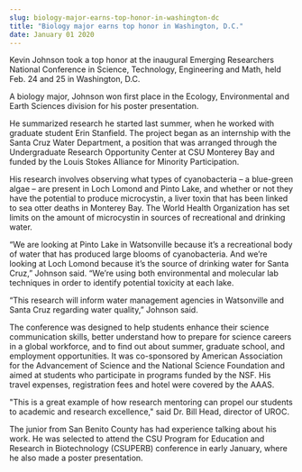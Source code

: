 ```yaml
---
slug: biology-major-earns-top-honor-in-washington-dc
title: "Biology major earns top honor in Washington, D.C."
date: January 01 2020
---
```


 
<p>
  Kevin Johnson took a top honor at the inaugural Emerging Researchers National
  Conference in Science, Technology, Engineering and Math, held Feb. 24 and 25
  in Washington, D.C.
</p>
<p>
  A biology major, Johnson won first place in the Ecology, Environmental and
  Earth Sciences division for his poster presentation.
</p>
<p>
  He summarized research he started last summer, when he worked with graduate
  student Erin Stanfield. The project began as an internship with the Santa Cruz
  Water Department, a position that was arranged through the Undergraduate
  Research Opportunity Center at CSU Monterey Bay and funded by the Louis Stokes
  Alliance for Minority Participation.
</p>
<p>
  His research involves observing what types of cyanobacteria – a blue-green
  algae – are present in Loch Lomond and Pinto Lake, and whether or not they
  have the potential to produce microcystin, a liver toxin that has been linked
  to sea otter deaths in Monterey Bay. The World Health Organization has set
  limits on the amount of microcystin in sources of recreational and drinking
  water.
</p>
<p>
  “We are looking at Pinto Lake in Watsonville because it’s a recreational body
  of water that has produced large blooms of cyanobacteria. And we’re looking at
  Loch Lomond because it’s the source of drinking water for Santa Cruz,” Johnson
  said. “We’re using both environmental and molecular lab techniques in order to
  identify potential toxicity at each lake.
</p>
<p>
  “This research will inform water management agencies in Watsonville and Santa
  Cruz regarding water quality,” Johnson said.
</p>
<p>
  The conference was designed to help students enhance their science
  communication skills, better understand how to prepare for science careers in
  a global workforce, and to find out about summer, graduate school, and
  employment opportunities. It was co-sponsored by American Association for the
  Advancement of Science and the National Science Foundation and aimed at
  students who participate in programs funded by the NSF. His travel expenses,
  registration fees and hotel were covered by the AAAS.
</p>
<p>
  "This is a great example of how research mentoring can propel our students to
  academic and research excellence," said Dr. Bill Head, director of UROC.
</p>
<p>
  The junior from San Benito County has had experience talking about his work.
  He was selected to attend the CSU Program for Education and Research in
  Biotechnology (CSUPERB) conference in early January, where he also made a
  poster presentation.
</p>
<p></p>
 
